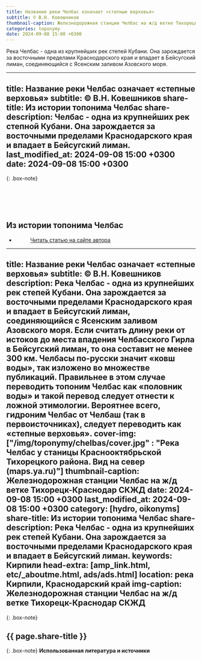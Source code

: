 ```yaml
---
title: Название реки Челбас означает «степные верховья»
subtitle: © В.Н. Ковешников
thumbnail-caption: Железнодорожная станции Челбас на ж/д ветке Тихорецк-Краснодар СКЖД
categories: toponymy
date: 2024-09-08 15:00 +0300
---
```

Река Челбас - одна из крупнейших рек степей Кубани. Она зарождается за восточными пределами Краснодарского края и впадает в Бейсугский лиман, соединяющийся с Ясенским заливом Азовского моря.

---
title: Название реки Челбас означает «степные верховья»
subtitle: © В.Н. Ковешников
share-title: Из истории топонима Челбас
share-description: Челбас - одна из крупнейших рек степной Кубани. Она зарождается за восточными пределами Краснодарского края и впадает в Бейсугский лиман.
last_modified_at: 2024-09-08 15:00 +0300
date: 2024-09-08 15:00 +0300
---
{: .box-note}
## <br><br><br>Из истории топонима Челбас

<ul class="pagination blog-pager"><li class="page-item previous"><figure><a class="page-link" href="{{ page.url | absolute_url | strip_index | replace:'/amp/','/' }}" data-toggle="tooltip" data-placement="top" title="Перейти на основную версию сайта">Читать статью на сайте автора</a></figure></li></ul>

---
title: Название реки Челбас означает «степные верховья»
subtitle: © В.Н. Ковешников
description: Река Челбас - одна из крупнейших рек степей Кубани. Она зарождается за восточными пределами Краснодарского края и впадает в Бейсугский лиман, соединяющийся с Ясенским заливом Азовского моря. Если считать длину реки от истоков до места впадения Челбасского Гирла в Бейсугский лиман, то она составит не менее 300 км. Челбасы по-русски значит «ковш воды», так изложено во множестве публикаций. Правильнее в этом случае переводить топоним Челбас как «половник воды» и такой перевод следует отнести к ложной этимологии. Вероятнее всего, гидроним Челбас от Челбаш (так в первоисточниках), следует переводить как «степные верховья».
cover-img: ["/img/toponymy/chelbas/cover.jpg" : "Река Челбас у станицы Краснооктябрьской Тихорецкого района. Вид на север (maps.ya.ru)"]
thumbnail-caption: Железнодорожная станции Челбас на ж/д ветке Тихорецк-Краснодар СКЖД
date: 2024-09-08 15:00 +0300
last_modified_at: 2024-09-08 15:00 +0300
category: [hydro, oikonyms]
share-title: Из истории топонима Челбас
share-description: Река Челбас - одна из крупнейших рек степей Кубани. Она зарождается за восточными пределами Краснодарского края и впадает в Бейсугский лиман.
keywords: Кирпили
head-extra: [amp_link.html, etc/_aboutme.html, ads/ads.html]
location: река Кирпили, Краснодарский край
img-caption: Железнодорожная станции Челбас на ж/д ветке Тихорецк-Краснодар СКЖД
---
{: .box-note}
## {{ page.share-title }}



{: .box-note}
**Использованная литература и источники**
